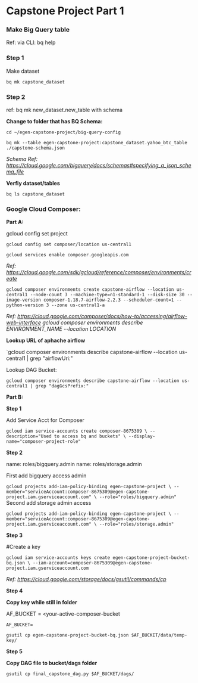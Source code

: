 # Capstone Project Part 1

### Make Big Query table

Ref: via CLI: bq help

### Step 1

Make dataset 

`bq mk capstone_dataset`

### Step 2

ref: bq mk new_dataset.new_table with schema

**Change to folder that has BQ Schema:** 

`cd ~/egen-capstone-project/big-query-config`

`bq mk --table egen-capstone-project:capstone_dataset.yahoo_btc_table ./capstone-schema.json`

*Schema Ref: https://cloud.google.com/bigquery/docs/schemas#specifying_a_json_schema_file*


**Verfiy dataset/tables**

`bq ls capstone_dataset`

### Google Cloud Composer:

**Part A:**

gcloud config set project <your-project-id>

`gcloud config set composer/location us-central1`

`gcloud services enable composer.googleapis.com`

*Ref: https://cloud.google.com/sdk/gcloud/reference/composer/environments/create*

`gcloud composer environments create capstone-airflow --location us-central1 --node-count 3 --machine-type=n1-standard-1 --disk-size 30 --image-version composer-1.18.7-airflow-2.2.3 --scheduler-count=1 --python-version 3 --zone us-central1-a`

*Ref: https://cloud.google.com/composer/docs/how-to/accessing/airflow-web-interface*
*gcloud composer environments describe ENVIRONMENT_NAME --location LOCATION*

**Lookup URL of aphache airflow**

`gcloud composer environments describe capstone-airflow --location us-central1 | grep "airflowUri:"

Lookup DAG Bucket:

`gcloud composer environments describe capstone-airflow --location us-central1 | grep "dagGcsPrefix:"`



**Part B:**

**Step 1**
    
Add Service Acct for Composer
    
`gcloud iam service-accounts create composer-8675309 \
    --description="Used to access bq and buckets" \
    --display-name="composer-project-role"`

**Step 2**
    
name: roles/bigquery.admin
name: roles/storage.admin
    
First add bigquery access admin
    
`gcloud projects add-iam-policy-binding egen-capstone-project \
    --member="serviceAccount:composer-8675309@egen-capstone-project.iam.gserviceaccount.com" \
    --role="roles/bigquery.admin"`
Second add storage admin access
    
`gcloud projects add-iam-policy-binding egen-capstone-project \
    --member="serviceAccount:composer-8675309@egen-capstone-project.iam.gserviceaccount.com" \
    --role="roles/storage.admin"`

**Step 3**
    
#Create a key
    
`gcloud iam service-accounts keys create egen-capstone-project-bucket-bq.json \
    --iam-account=composer-8675309@egen-capstone-project.iam.gserviceaccount.com`



*Ref: https://cloud.google.com/storage/docs/gsutil/commands/cp*

**Step 4**
    
**Copy key while still in folder**

AF_BUCKET = <your-active-composer-bucket
                                           
`AF_BUCKET=`
                                           
`gsutil cp egen-capstone-project-bucket-bq.json $AF_BUCKET/data/temp-key/`


**Step 5**
                                           
**Copy DAG file to bucket/dags folder**
                                           
`gsutil cp final_capstone_dag.py $AF_BUCKET/dags/`



